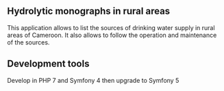 ## Hydrolytic monographs in rural areas
This application allows to list the sources of drinking water supply
in rural areas of Cameroon. It also allows to follow the operation
and maintenance of the sources.

## Development tools
Develop in PHP 7 and Symfony 4 then upgrade to Symfony 5